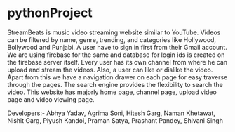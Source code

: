 # pythonProject
StreamBeats is music video streaming website similar to YouTube. Videos can be filtered by name, genre, trending, and categories like Hollywood, Bollywood and Punjabi. A user have to sign in first from their Gmail account. We are using firebase for the same and database for login ids is created on the firebase server itself. Every user has its own channel from where he can upload and stream the videos. Also, a user can like or dislike the video. Apart from this we have a navigation drawer on each page for easy traverse through the pages. The search engine provides the flexibility to search the video. This website has majorly home page, channel page, upload video page and video viewing page.

Developers:-
  Abhya Yadav,
  Agrima Soni,
  Hitesh Garg,
  Naman Khetawat,
  Nishit Garg,
  Piyush Kandoi,
  Praman Satya,
  Prashant Pandey,
  Shivani Singh

